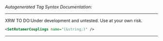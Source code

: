 <!-- THIS IS AN AUTOGENERATED FILE: Don't edit it directly, instead change the schema definition in the code itself. -->

_Autogenerated Tag Syntax Documentation:_

---
XRW TO DO:Under development and untested. Use at your own risk.

```xml
<SetRotamerCouplings name="(&string;)" />
```



---
